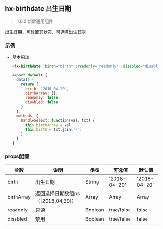 ## hx-birthdate 出生日期

> 1.0.0 新增通用组件

出生日期，可设置其状态、可选择出生日期

### 示例

- 基本用法
  ```html
  <hx-birthdate :birth="birth" :readonly="readonly" :disabled="disabled" @receive="handleSelect"></hx-birthdate>
  ```
  ```js
  export default {
    data() {
      return {
        birth: '2018-04-20',
        birthArray: [],
        readonly: false,
        disabled: false
      }
    },
    methods: {
      handleSelect: function(val, txt) {
        this.birthArray = val
        this.birth = txt.join('-')
      }
    }
  }
  ```
### props配置
| 参数 | 说明 | 类型 | 可选值 | 默认值 |
| - | - | - | - | - |
| birth | 出生日期 | String | '2018-04-20' | '2018-04-20' |
| birthArray | 返回选择日期数组ps（[2018,04,20]） | Array | Array | Array |
| readonly | 只读 | Boolean | true/false| false |
| disabled | 禁用 | Boolean | true/false| false |